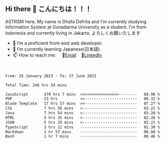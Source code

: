 ## Hi there 👋 こんにちは！！！
ASTRSM here, My name is Dhafa Defrita and I'm currently studying Information System at Gunadarma University as a student. I'm from Indonesia and currently living in Jakarta. よろしくお願いたします

- 🔭 I’m a proficient front-end web developer.
- 🌱 I’m currently learning Japanese(日本語).
- 📫 How to reach me: &nbsp;&nbsp;&nbsp;&nbsp;📧[Email](dhafadefrita@gmail.com)&nbsp;&nbsp;&nbsp;&nbsp;💼[LinkedIn](https://www.linkedin.com/in/dhafa-defrita-rama-yudistira-9357a9229/)
<br>
<!-- <p align="left">
<a href="https://github.com/ASTRSM">
  <img height="180em" src="https://github-readme-stats-eight-theta.vercel.app/api?username=ASTRSM&show_icons=true&theme=dracula&include_all_commits=true&count_private=true"/>
  <img height="180em" src="https://github-readme-stats-eight-theta.vercel.app/api/top-langs/?username=ASTRSM&layout=compact&langs_count=8&theme=dracula"/>
</a>
</p> -->

<!--START_SECTION:waka-->

```txt
From: 25 January 2023 - To: 27 June 2023

Total Time: 246 hrs 54 mins

JavaScript       170 hrs 7 mins  >>>>>>>>>>>>>>>>>--------   68.90 %
PHP              23 hrs          >>-----------------------   09.32 %
Blade Template   17 hrs 57 mins  >>-----------------------   07.27 %
CSS              7 hrs 56 mins   >------------------------   03.22 %
Java             7 hrs 54 mins   >------------------------   03.20 %
HTML             5 hrs 35 mins   >------------------------   02.26 %
JSON             5 hrs 29 mins   >------------------------   02.23 %
TypeScript       3 hrs 12 mins   -------------------------   01.30 %
Markdown         1 hr 57 mins    -------------------------   00.80 %
Bash             1 hr 7 mins     -------------------------   00.46 %
```

<!--END_SECTION:waka-->
